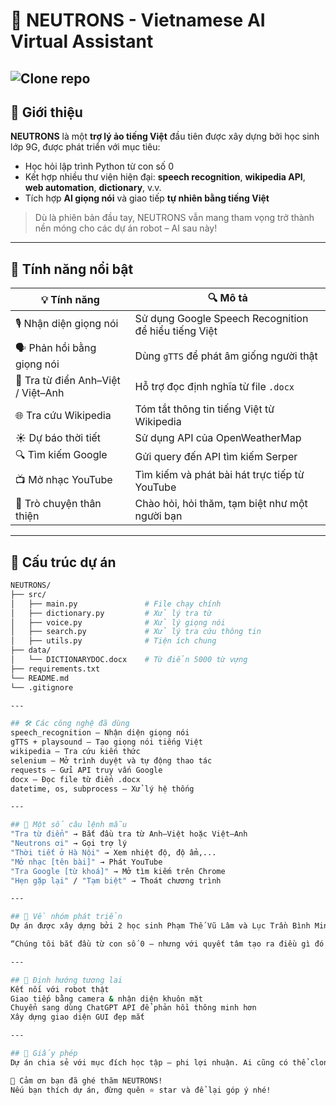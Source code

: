 # 🤖 NEUTRONS - Vietnamese AI Virtual Assistant

![Clone repo](https://github.com/PTVL-1129/NEUTRONS.git)
---

## 🧠 Giới thiệu

**NEUTRONS** là một **trợ lý ảo tiếng Việt** đầu tiên được xây dựng bởi học sinh lớp 9G, được phát triển với mục tiêu:
- Học hỏi lập trình Python từ con số 0
- Kết hợp nhiều thư viện hiện đại: **speech recognition**, **wikipedia API**, **web automation**, **dictionary**, v.v.
- Tích hợp **AI giọng nói** và giao tiếp **tự nhiên bằng tiếng Việt**

> Dù là phiên bản đầu tay, NEUTRONS vẫn mang tham vọng trở thành nền móng cho các dự án robot – AI sau này!

---

## 🧩 Tính năng nổi bật

| 💡 Tính năng | 🔍 Mô tả |
|-------------|----------|
| 🎙️ Nhận diện giọng nói | Sử dụng Google Speech Recognition để hiểu tiếng Việt |
| 🗣️ Phản hồi bằng giọng nói | Dùng `gTTS` để phát âm giống người thật |
| 🔎 Tra từ điển Anh–Việt / Việt–Anh | Hỗ trợ đọc định nghĩa từ file `.docx` |
| 🌐 Tra cứu Wikipedia | Tóm tắt thông tin tiếng Việt từ Wikipedia |
| ☀️ Dự báo thời tiết | Sử dụng API của OpenWeatherMap |
| 🔍 Tìm kiếm Google | Gửi query đến API tìm kiếm Serper |
| 📺 Mở nhạc YouTube | Tìm kiếm và phát bài hát trực tiếp từ YouTube |
| 🧾 Trò chuyện thân thiện | Chào hỏi, hỏi thăm, tạm biệt như một người bạn |

---

## 📁 Cấu trúc dự án

```bash
NEUTRONS/
├── src/
│   ├── main.py               # File chạy chính
│   ├── dictionary.py         # Xử lý tra từ
│   ├── voice.py              # Xử lý giọng nói
│   ├── search.py             # Xử lý tra cứu thông tin
│   ├── utils.py              # Tiện ích chung
├── data/
│   └── DICTIONARYDOC.docx    # Từ điển 5000 từ vựng
├── requirements.txt
└── README.md
└── .gitignore

---

## 🛠️ Các công nghệ đã dùng
speech_recognition – Nhận diện giọng nói
gTTS + playsound – Tạo giọng nói tiếng Việt
wikipedia – Tra cứu kiến thức
selenium – Mở trình duyệt và tự động thao tác
requests – Gửi API truy vấn Google
docx – Đọc file từ điển .docx
datetime, os, subprocess – Xử lý hệ thống

---

## 💬 Một số câu lệnh mẫu
"Tra từ điển" → Bắt đầu tra từ Anh–Việt hoặc Việt–Anh
"Neutrons ơi" → Gọi trợ lý
"Thời tiết ở Hà Nội" → Xem nhiệt độ, độ ẩm,...
"Mở nhạc [tên bài]" → Phát YouTube
"Tra Google [từ khoá]" → Mở tìm kiếm trên Chrome
"Hẹn gặp lại" / "Tạm biệt" → Thoát chương trình

---

## 🧠 Về nhóm phát triển
Dự án được xây dựng bởi 2 học sinh Phạm Thế Vũ Lâm và Lục Trần Bình Minh, lớp 9G, trường THCS Lê Hồng Phong, phường An Khê, tỉnh Gia Lai, Việt Nam. Với đam mê học lập trình từ những dòng code đầu tiên.

“Chúng tôi bắt đầu từ con số 0 – nhưng với quyết tâm tạo ra điều gì đó có ích, vui nhộn và học hỏi được thật nhiều.”

---

## 🚀 Định hướng tương lai
Kết nối với robot thật
Giao tiếp bằng camera & nhận diện khuôn mặt
Chuyển sang dùng ChatGPT API để phản hồi thông minh hơn
Xây dựng giao diện GUI đẹp mắt

---

## 📜 Giấy phép
Dự án chia sẻ với mục đích học tập – phi lợi nhuận. Ai cũng có thể clone và mở rộng lại.

🙏 Cảm ơn bạn đã ghé thăm NEUTRONS!
Nếu bạn thích dự án, đừng quên ⭐ star và để lại góp ý nhé!
